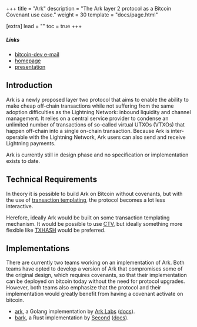 +++
title = "Ark"
description = "The Ark layer 2 protocol as a Bitcoin Covenant use case."
weight = 30
template = "docs/page.html"

[extra]
lead = ""
toc = true
+++

##### Links

- [bitcoin-dev e-mail](https://lists.linuxfoundation.org/pipermail/bitcoin-dev/2023-May/021694.html)
- [homepage](https://ark-protocol.org)
- [presentation](https://roose.io/presentations/understanding-ark.pdf)


## Introduction

Ark is a newly proposed layer two protocol that aims to enable the ability to make cheap off-chain
transactions while not suffering from the same adoption difficulties as the Lightning Network:
inbound liquidity and channel management. It relies on a central service provider to condense an
unlimited number of transactions of so-called virtual UTXOs (VTXOs) that happen off-chain into a
single on-chain transaction. Because Ark is inter-operable with the Lightning Network, Ark users can
also send and receive Lightning payments.

Ark is currently still in design phase and no specification or implementation exists to date.


## Technical Requirements

In theory it is possible to build Ark on Bitcoin without covenants, but with the use of [transaction
templating](/use-cases/tx-templating), the protocol becomes a lot less interactive.

Herefore, ideally Ark would be built on some transaction templating mechanism. It would be possible
to use [CTV](/proposals/ctv), but ideally something more flexible like
[TXHASH](/proposals/txhash) would be preferred.


## Implementations

There are currently two teams working on an implementation of Ark. Both teams have opted to develop
a version of Ark that compromises some of the original design, which requires covenants, so that
their implementation can be deployed on bitcoin today without the need for protocol upgrades.
However, both teams also emphasize that the protocol and their implementation would greatly benefit
from having a covenant activate on bitcoin.

- [ark](https://github.com/ark-network/ark), a Golang implementation by [Ark
Labs](https://arklabs.to/) ([docs](http://arkdev.info/)).
- [bark](https://codeberg.org/ark-bitcoin/bark/), a Rust implementation by
[Second](https://second.tech/) ([docs](http://docs.second.tech/)).
